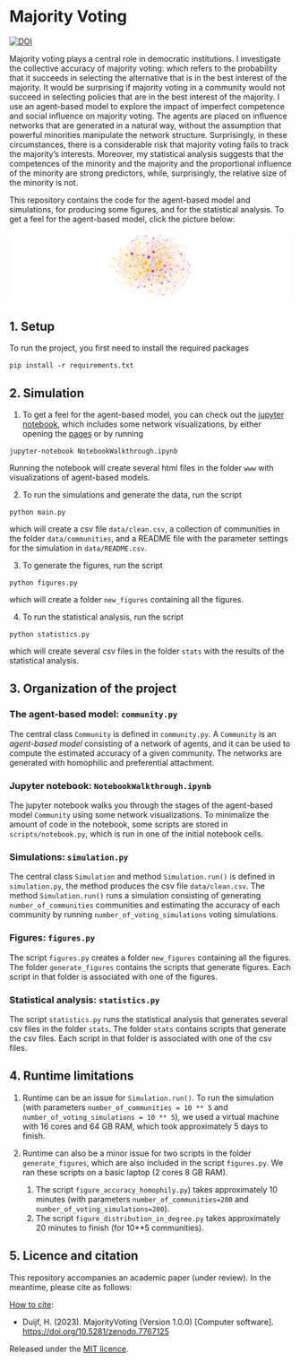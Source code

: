 # Majority Voting

[![DOI](https://zenodo.org/badge/DOI/10.5281/zenodo.7767125.svg)](https://doi.org/10.5281/zenodo.7767125)

Majority voting plays a central role in democratic institutions. I investigate the 
collective accuracy of majority voting: which refers to the probability that it succeeds 
in selecting the alternative that is in the best interest of the majority. It would be 
surprising if majority voting in a community would not succeed in selecting policies 
that are in the best interest of the majority. 
I use an agent-based model to explore the impact of imperfect competence and social 
influence on majority voting. The agents are placed on influence networks that are 
generated in a natural way, without the assumption that powerful minorities manipulate 
the network structure. Surprisingly, in these circumstances, there is a considerable 
risk that majority voting fails to track the majority’s interests. Moreover, my
statistical analysis suggests that the competences of the minority and the majority 
and the proportional influence of the minority are strong predictors, while, 
surprisingly, the relative size of the minority is not.

This repository contains the code for the agent-based model and simulations, for 
producing some figures, and for the statistical analysis. To get a feel for the 
agent-based model, click the picture below:

[![A picture of an example of an agent-based model](/www/agent-based-model.png  "An example of an agent-based model")](https://heinduijf.github.io/MajorityVoting/)

## 1. Setup
To run the project, you first need to install the required packages
```commandline
pip install -r requirements.txt
```

## 2. Simulation
1. To get a feel for the agent-based model, you can check out the
[jupyter notebook](NotebookWalkthrough.ipynb), which includes some network 
visualizations, by either opening the 
[pages](https://heinduijf.github.io/MajorityVoting/) or by running
```commandline
jupyter-notebook NotebookWalkthrough.ipynb
```
Running the notebook will create several html files in the folder `www` with 
visualizations of agent-based models.

2. To run the simulations and generate the data, run the script
```commandline
python main.py
```
which will create a csv file `data/clean.csv`, a collection of communities in the 
folder `data/communities`, and a README file with the parameter settings for the 
simulation in `data/README.csv`.

3. To generate the figures, run the script
```commandline
python figures.py
```
which will create a folder `new_figures` containing all the figures. 

4. To run the statistical analysis, run the script
```commandline
python statistics.py
```
which will create several csv files in the folder `stats` with the results of the 
statistical analysis.  

## 3. Organization of the project

### The agent-based model: `community.py`
The central class `Community` is defined in `community.py`. A `Community` is an 
*agent-based model* consisting of a network of agents, and it can be used to compute 
the estimated accuracy of a given community. The networks are generated with homophilic 
and preferential attachment. 

### Jupyter notebook: `NotebookWalkthrough.ipynb`
The jupyter notebook walks you through the stages of the agent-based model 
`Community` using some network visualizations. To minimalize the amount of code in the 
notebook, some scripts are stored in `scripts/notebook.py`, which is run in one of the 
initial notebook cells. 

### Simulations: `simulation.py`
The central class `Simulation` and method `Simulation.run()` is defined in 
`simulation.py`, the method produces the csv file `data/clean.csv`. The method 
`Simulation.run()` runs a simulation consisting of generating `number_of_communities` 
communities and estimating the accuracy of each community by running 
`number_of_voting_simulations` voting simulations.  

### Figures: `figures.py`
The script `figures.py` creates a folder `new_figures` containing all the 
figures. The folder `generate_figures` contains the scripts that generate 
figures. Each script in that folder is associated with one of the figures. 

### Statistical analysis: `statistics.py`
The script `statistics.py` runs the statistical analysis that generates several csv 
files in  the folder `stats`. The folder `stats` contains scripts that generate the 
csv files. Each script in that folder is associated with one of the csv files.  

## 4. Runtime limitations
1. Runtime can be an issue for `Simulation.run()`. To run the simulation (with 
parameters `number_of_communities = 10 ** 5` and
`number_of_voting_simulations = 10 ** 5`), we used a virtual machine with 16 cores 
and 64 GB RAM, which took approximately 5 days to finish. 

2. Runtime can also be a minor issue for two scripts in the folder 
`generate_figures`, which are also included in the script `figures.py`. We ran these 
scripts on a basic laptop (2 cores 8 GB RAM). 
   1. The script `figure_accuracy_homophily.py`) takes approximately 10 minutes 
   (with parameters `number_of_communities=200` and `number_of_voting_simulations=200`). 
   2. The script `figure_distribution_in_degree.py` takes approximately 20 minutes to 
      finish (for 10**5 communities).

## 5. Licence and citation
This repository accompanies an academic paper (under review). In the meantime, 
please cite as follows:

[How to cite](CITATION.cff):
- Duijf, H. (2023). MajorityVoting (Version 1.0.0) [Computer software]. 
https://doi.org/10.5281/zenodo.7767125

Released under the [MIT licence](LICENCE.md).
